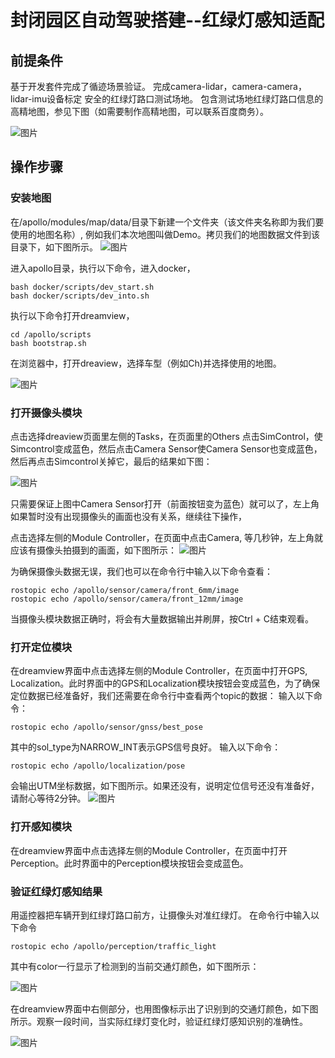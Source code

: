 # 封闭园区自动驾驶搭建--红绿灯感知适配

## 前提条件

基于开发套件完成了循迹场景验证。
完成camera-lidar，camera-camera，lidar-imu设备标定
安全的红绿灯路口测试场地。
包含测试场地红绿灯路口信息的高精地图，参见下图（如需要制作高精地图，可以联系百度商务）。

   ![图片](../images/traffic_light/traffic_light_on_map.png)

   


## 操作步骤

### 安装地图
  
在/apollo/modules/map/data/目录下新建一个文件夹（该文件夹名称即为我们要使用的地图名称）, 例如我们本次地图叫做Demo。拷贝我们的地图数据文件到该目录下，如下图所示。
![图片](../images/traffic_light/map_data.png)


进入apollo目录，执行以下命令，进入docker，
```
bash docker/scripts/dev_start.sh
bash docker/scripts/dev_into.sh
```

执行以下命令打开dreamview，
```
cd /apollo/scripts
bash bootstrap.sh
```
在浏览器中，打开dreaview，选择车型（例如Ch)并选择使用的地图。

![图片](../images/traffic_light/select_map_vehicle.png)

### 打开摄像头模块

点击选择dreaview页面里左侧的Tasks，在页面里的Others 点击SimControl，使Simcontrol变成蓝色，然后点击Camera Sensor使Camera Sensor也变成蓝色，然后再点击Simcontrol关掉它，最后的结果如下图：

![图片](../images/traffic_light/open_camera_sensor_dreamview.png)


只需要保证上图中Camera Sensor打开（前面按钮变为蓝色）就可以了，左上角如果暂时没有出现摄像头的画面也没有关系，继续往下操作，

点击选择左侧的Module Controller，在页面中点击Camera, 等几秒钟，左上角就应该有摄像头拍摄到的画面，如下图所示：
![图片](../images/traffic_light/opened_camera_result_dreamview.png)

为确保摄像头数据无误，我们也可以在命令行中输入以下命令查看：
```
rostopic echo /apollo/sensor/camera/front_6mm/image
rostopic echo /apollo/sensor/camera/front_12mm/image

```
当摄像头模块数据正确时，将会有大量数据输出并刷屏，按Ctrl + C结束观看。

### 打开定位模块

在dreamview界面中点击选择左侧的Module Controller，在页面中打开GPS, Localization。此时界面中的GPS和Localization模块按钮会变成蓝色，为了确保定位数据已经准备好，我们还需要在命令行中查看两个topic的数据：
输入以下命令：
```
rostopic echo /apollo/sensor/gnss/best_pose
```
其中的sol_type为NARROW_INT表示GPS信号良好。
输入以下命令：
```
rostopic echo /apollo/localization/pose
```
会输出UTM坐标数据，如下图所示。如果还没有，说明定位信号还没有准备好，请耐心等待2分钟。
![图片](../images/traffic_light/localization_topic.png)


### 打开感知模块

在dreamview界面中点击选择左侧的Module Controller，在页面中打开Perception。此时界面中的Perception模块按钮会变成蓝色。


### 验证红绿灯感知结果

用遥控器把车辆开到红绿灯路口前方，让摄像头对准红绿灯。
在命令行中输入以下命令
```
rostopic echo /apollo/perception/traffic_light
```
其中有color一行显示了检测到的当前交通灯颜色，如下图所示：

![图片](../images/traffic_light/traffic_light_topic.png)


在dreamview界面中右侧部分，也用图像标示出了识别到的交通灯颜色，如下图所示。观察一段时间，当实际红绿灯变化时，验证红绿灯感知识别的准确性。


![图片](../images/traffic_light/traffic_light_perception_result.png)
